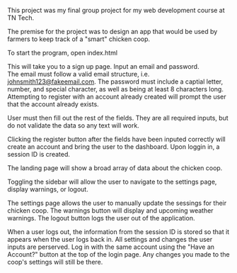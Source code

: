 This project was my final group project for my web development course at TN Tech.

The premise for the project was to design an app that would be used by farmers to keep track of a "smart" chicken coop.

To start the program, open index.html

This will take you to a sign up page.
Input an email and password.  
The email must follow a valid email structure, i.e. johnsmith123@fakeemail.com.
The password must include a captial letter, number, and special character, as well as being at least 8 characters long.
Attempting to register with an account already created will  prompt the user that the account already exists.

User must then fill out the rest of the fields.  They are all required inputs, but do not validate the data so any text will work.

Clicking the register button after the fields have been inputed correctly will create an account and bring the user to the dashboard.  Upon loggin in, a session ID is created.

The landing page will show a broad array of data about the chicken coop.

Toggling the sidebar will allow the user to navigate to the settings page, display warnings, or logout.

The settings page allows the user to manually update the sessings for their chicken coop.
The warnings button will display and upcoming weather warnings.
The logout button logs the user out of the application.


When a user logs out, the information from the session ID is stored so that it appears when the user logs back in.  All settings and changes the user inputs are perserved.  Log in with the same account using the "Have an Account?" button at the top of the login page.  Any changes you made to the coop's settings will still be there.




